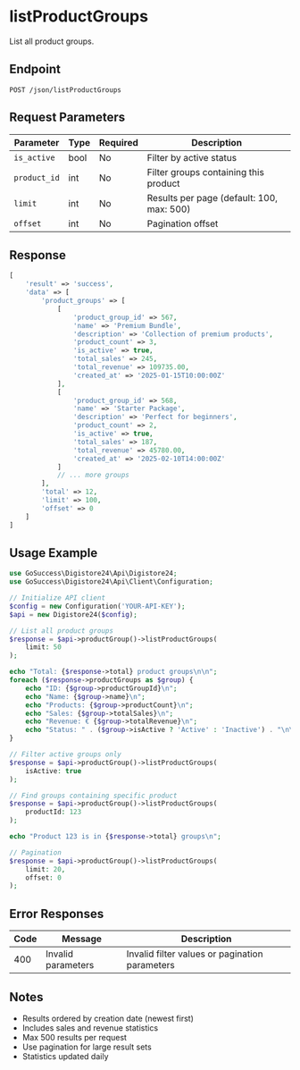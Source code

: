 # listProductGroups

List all product groups.

## Endpoint

```
POST /json/listProductGroups
```

## Request Parameters

| Parameter | Type | Required | Description |
|-----------|------|----------|-------------|
| `is_active` | bool | No | Filter by active status |
| `product_id` | int | No | Filter groups containing this product |
| `limit` | int | No | Results per page (default: 100, max: 500) |
| `offset` | int | No | Pagination offset |

## Response

```php
[
    'result' => 'success',
    'data' => [
        'product_groups' => [
            [
                'product_group_id' => 567,
                'name' => 'Premium Bundle',
                'description' => 'Collection of premium products',
                'product_count' => 3,
                'is_active' => true,
                'total_sales' => 245,
                'total_revenue' => 109735.00,
                'created_at' => '2025-01-15T10:00:00Z'
            ],
            [
                'product_group_id' => 568,
                'name' => 'Starter Package',
                'description' => 'Perfect for beginners',
                'product_count' => 2,
                'is_active' => true,
                'total_sales' => 187,
                'total_revenue' => 45780.00,
                'created_at' => '2025-02-10T14:00:00Z'
            ]
            // ... more groups
        ],
        'total' => 12,
        'limit' => 100,
        'offset' => 0
    ]
]
```

## Usage Example

```php
use GoSuccess\Digistore24\Api\Digistore24;
use GoSuccess\Digistore24\Api\Client\Configuration;

// Initialize API client
$config = new Configuration('YOUR-API-KEY');
$api = new Digistore24($config);

// List all product groups
$response = $api->productGroup()->listProductGroups(
    limit: 50
);

echo "Total: {$response->total} product groups\n\n";
foreach ($response->productGroups as $group) {
    echo "ID: {$group->productGroupId}\n";
    echo "Name: {$group->name}\n";
    echo "Products: {$group->productCount}\n";
    echo "Sales: {$group->totalSales}\n";
    echo "Revenue: € {$group->totalRevenue}\n";
    echo "Status: " . ($group->isActive ? 'Active' : 'Inactive') . "\n\n";
}

// Filter active groups only
$response = $api->productGroup()->listProductGroups(
    isActive: true
);

// Find groups containing specific product
$response = $api->productGroup()->listProductGroups(
    productId: 123
);

echo "Product 123 is in {$response->total} groups\n";

// Pagination
$response = $api->productGroup()->listProductGroups(
    limit: 20,
    offset: 0
);
```

## Error Responses

| Code | Message | Description |
|------|---------|-------------|
| 400 | Invalid parameters | Invalid filter values or pagination parameters |

## Notes

- Results ordered by creation date (newest first)
- Includes sales and revenue statistics
- Max 500 results per request
- Use pagination for large result sets
- Statistics updated daily
